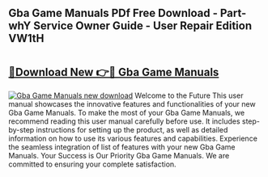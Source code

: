 ## Gba Game Manuals PDf Free Download - Part-whY Service Owner Guide - User Repair Edition VW1tH

# <h2><a href="http://bc4476.oget.top/?id=Gba+Game+Manuals">🔗Download New 👉🔴 Gba Game Manuals</a></h2>

[![Gba Game Manuals new download](https://i.imgur.com/5g1atiW.png)](http://bc4476.oget.top/?id=Gba+Game+Manuals)
Welcome to the Future This user manual showcases the innovative features and functionalities of your new Gba Game Manuals. To make the most of your Gba Game Manuals, we recommend reading this user manual carefully before use. It includes step-by-step instructions for setting up the product, as well as detailed information on how to use its various features and capabilities. Experience the seamless integration of list of features with your new Gba Game Manuals. Your Success is Our Priority Gba Game Manuals. We are committed to ensuring your complete satisfaction.
